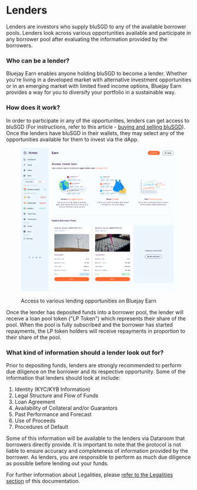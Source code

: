 # Lenders

Lenders are investors who supply bluSGD to any of the available borrower pools. Lenders look across various opportunities available and participate in any borrower pool after evaluating the information provided by the borrowers.

### Who can be a lender?

Bluejay Earn enables anyone holding bluSGD to become a lender. Whether you're living in a developed market with alternative investment opportunities or in an emerging market with limited fixed income options, Bluejay Earn provides a way for you to diversify your portfolio in a sustainable way.

### How does it work?

In order to participate in any of the opportunities, lenders can get access to bluSGD (For instructions, refer to this article - [buying and selling bluSGD](../user-guides/buying-and-selling-blu.md)). Once the lenders have bluSGD in their wallets, they may select any of the opportunities available for them to invest via the dApp.

<figure><img src="../.gitbook/assets/image (2).png" alt=""><figcaption><p>Access to various lending opportunities on Bluejay Earn</p></figcaption></figure>

Once the lender has deposited funds into a borrower pool, the lender will receive a loan pool token ("LP Token") which represents their share of the pool. When the pool is fully subscribed and the borrower has started repayments, the LP token holders will receive repayments in proportion to their share of the pool.

### What kind of information should a lender look out for?

Prior to depositing funds, lenders are strongly recommended to perform due diligence on the borrower and its respective opportunity. Some of the information that lenders should look at include:

1. Identity (KYC/KYB Information)
2. Legal Structure and Flow of Funds
3. Loan Agreement&#x20;
4. Availability of Collateral and/or Guarantors
5. Past Performance and Forecast
6. Use of Proceeds
7. Procedures of Default

Some of this information will be available to the lenders via Dataroom that borrowers directly provide. It is important to note that the protocol is not liable to ensure accuracy and completeness of information provided by the borrower. As lenders, you are responsible to perform as much due diligence as possible before lending out your funds.

For further information about Legalities, please [refer to the Legalities section](legalities.md) of this documentation.
